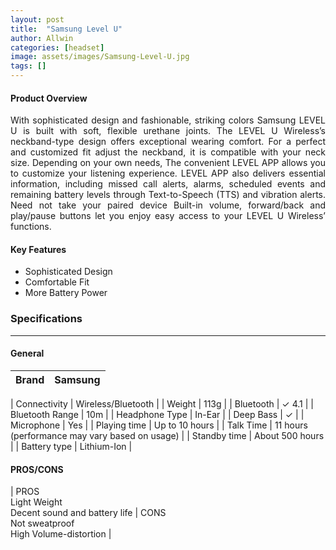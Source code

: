 ```yaml
---
layout: post
title:  "Samsung Level U"
author: Allwin
categories: [headset]
image: assets/images/Samsung-Level-U.jpg
tags: []
---
```



#### Product Overview

<p style="text-align:justify">With sophisticated design and fashionable, striking colors Samsung LEVEL U is built with soft, flexible urethane joints. The LEVEL U Wireless’s neckband-type design offers exceptional wearing comfort. For a perfect and customized fit adjust the neckband, it is compatible with your neck size. Depending on your own needs, The convenient LEVEL APP allows you to customize your listening experience. LEVEL APP also delivers essential information, including missed call alerts, alarms, scheduled events and remaining battery levels through Text-to-Speech (TTS) and vibration alerts. Need not take your paired device Built-in volume, forward/back and play/pause buttons let you enjoy easy access to your LEVEL U Wireless’ functions. </p>

#### Key Features

* Sophisticated Design
* Comfortable Fit
* More Battery Power


### Specifications
---
#### General

| Brand | Samsung |
| ----------- | ----------- |

| Connectivity | Wireless/Bluetooth |
| Weight | 113g |
| Bluetooth | ✓ 4.1 |
| Bluetooth Range | 10m |
| Headphone Type | In-Ear |
| Deep Bass | ✓ |
| Microphone | Yes |
| Playing time | Up to 10 hours |
| Talk Time | 11 hours (performance may vary based on usage) |
| Standby time | About 500 hours |
| Battery type | Lithium-Ion |

#### PROS/CONS

| PROS <br> 
  Light Weight<br> 
  Decent sound and battery life |
  CONS <br> 
  Not sweatproof<br>
  High Volume-distortion |
